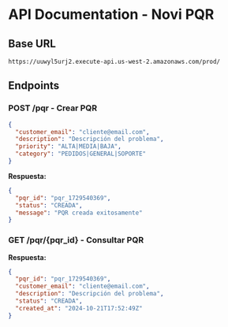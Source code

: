 # API Documentation - Novi PQR

## Base URL
`https://uuwyl5urj2.execute-api.us-west-2.amazonaws.com/prod/`

## Endpoints

### POST /pqr - Crear PQR
```json
{
  "customer_email": "cliente@email.com",
  "description": "Descripción del problema",
  "priority": "ALTA|MEDIA|BAJA",
  "category": "PEDIDOS|GENERAL|SOPORTE"
}
```

**Respuesta:**
```json
{
  "pqr_id": "pqr_1729540369",
  "status": "CREADA",
  "message": "PQR creada exitosamente"
}
```

### GET /pqr/{pqr_id} - Consultar PQR
**Respuesta:**
```json
{
  "pqr_id": "pqr_1729540369",
  "customer_email": "cliente@email.com",
  "description": "Descripción del problema",
  "status": "CREADA",
  "created_at": "2024-10-21T17:52:49Z"
}
```
